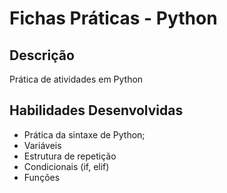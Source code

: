 # Fichas Práticas - Python

## Descrição
Prática de atividades em Python

## Habilidades Desenvolvidas

* Prática da sintaxe de Python;
* Variáveis
* Estrutura de repetição
* Condicionais (if, elif)
* Funções
  

